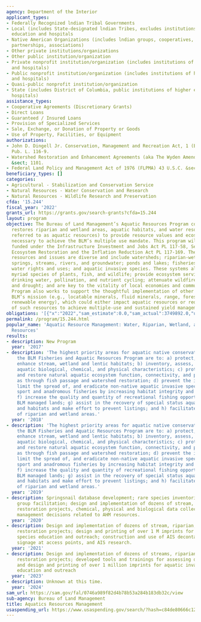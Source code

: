 ```yaml
---
agency: Department of the Interior
applicant_types:
- Federally Recognized lndian Tribal Governments
- Local (includes State-designated lndian Tribes, excludes institutions of higher
  education and hospitals
- Native American Organizations (includes lndian groups, cooperatives, corporations,
  partnerships, associations)
- Other private institutions/organizations
- Other public institution/organization
- Private nonprofit institution/organization (includes institutions of higher education
  and hospitals)
- Public nonprofit institution/organization (includes institutions of higher education
  and hospitals)
- Quasi-public nonprofit institution/organization
- State (includes District of Columbia, public institutions of higher education and
  hospitals)
assistance_types:
- Cooperative Agreements (Discretionary Grants)
- Direct Loans
- Guaranteed / Insured Loans
- Provision of Specialized Services
- Sale, Exchange, or Donation of Property or Goods
- Use of Property, Facilities, or Equipment
authorizations:
- John D. Dingell Jr. Conservation, Management and Recreation Act, 1 (B) (10), 7001.
  Pub. L. 116-9.
- Watershed Restoration and Enhancement Agreements (aka The Wyden Amendment) 16 U.S.C.
  &sect; 1101.
- Federal Land Policy and Management Act of 1976 (FLPMA) 43 U.S.C. &sect; §1737 (b).
beneficiary_types: []
categories:
- Agricultural - Stabilization and Conservation Service
- Natural Resources - Water Conservation and Research
- Natural Resources - Wildlife Research and Preservation
cfda: '15.244'
fiscal_year: '2022'
grants_url: https://grants.gov/search-grants?cfda=15.244
layout: program
objective: The Bureau of Land Management’s Aquatic Resources Program conserves and
  restores riparian and wetland areas, aquatic habitats, and water resources (hereafter
  referred to as aquatic resources) to provide resource values and ecosystem services
  necessary to achieve the BLM’s multiple use mandate. This program will support projects
  funded under the Infrastructure Investment and Jobs Act PL 117-58, Section 40804(b)
  Ecosystem Restoration and the Inflation Reduction Act PL 117-169. The agencies aquatic
  resources and issues are diverse and include watersheds; riparian-wetland systems;
  springs, streams, rivers, and groundwater; ponds and lakes; fisheries; water quality;
  water rights and uses; and aquatic invasive species. These systems also support
  myriad species of plants, fish, and wildlife; provide ecosystem services such as
  drinking water, pollination, and nutrient cycling; attenuate wildfires, floods,
  and drought; and are key to the vitality of local economies and communities. The
  Program also works to support the thoughtful implementation of other aspects of
  BLM’s mission (e.g., locatable minerals, fluid minerals, range, forestry recreation,
  renewable energy), which could either impact aquatic resources or require restoration
  of such resources to achieve multiple-use and sustained yield management objectives.
obligations: '[{"x":"2022","sam_estimate":0.0,"sam_actual":3749892.0,"usa_spending_actual":7031102.3},{"x":"2023","sam_estimate":0.0,"sam_actual":4000000.0,"usa_spending_actual":32344437.37},{"x":"2024","sam_estimate":0.0,"sam_actual":0.0,"usa_spending_actual":30350268.54}]'
permalink: /program/15.244.html
popular_name: 'Aquatic Resource Management: Water, Riparian, Wetland, and Fisheries
  Resources'
results:
- description: New Program
  year: '2017'
- description: 'The highest priority areas for aquatic native conservation within
    the BLM Fisheries and Aquatic Resources Program are to: a) protect, restore, and
    enhance stream, wetland and lentic habitats; b) inventory, assess, and monitor
    aquatic biological, chemical, and physical characteristics; c) protect, maintain
    and restore natural aquatic ecosystem function, connectivity, and processes, such
    as through fish passage and watershed restoration; d) prevent the introduction,
    limit the spread of, and eradicate non-native aquatic invasive species; e) enhance
    sport and anadromous fisheries by increasing habitat integrity and productivity;
    f) increase the quality and quantity of recreational fishing opportunities on
    BLM managed lands; g) assist in the recovery of special status aquatic species
    and habitats and make effort to prevent listings; and h) facilitate restoration
    of riparian and wetland areas.'
  year: '2018'
- description: 'The highest priority areas for aquatic native conservation within
    the BLM Fisheries and Aquatic Resources Program are to: a) protect, restore, and
    enhance stream, wetland and lentic habitats; b) inventory, assess, and monitor
    aquatic biological, chemical, and physical characteristics; c) protect, maintain
    and restore natural aquatic ecosystem function, connectivity, and processes, such
    as through fish passage and watershed restoration; d) prevent the introduction,
    limit the spread of, and eradicate non-native aquatic invasive species; e) enhance
    sport and anadromous fisheries by increasing habitat integrity and productivity;
    f) increase the quality and quantity of recreational fishing opportunities on
    BLM managed lands; g) assist in the recovery of special status aquatic species
    and habitats and make effort to prevent listings; and h) facilitate restoration
    of riparian and wetland areas.'
  year: '2019'
- description: Springsnail database development; rare species inventories; working
    group facilitation; design and implementation of dozens of stream, riparian, and
    restoration projects, chemical, physical and biological data collection to inform
    management decisions related to AHM resources.
  year: '2020'
- description: Design and implementation of dozens of stream, riparian, and wetland
    restoration projects; design and printing of over 1 M imprints for aquatic invasive
    species education and outreach; construction and use of AIS decontamination trailers,
    signage at access points, and AIS research.
  year: '2021'
- description: Design and implementation of dozens of streams, riparian, and wetland
    restoration projects; developed tools and trainings for assessing drought conditions,
    and design and printing of over 1 million imprints for aquatic invasive species
    education and outreach
  year: '2023'
- description: Unknown at this time.
  year: '2024'
sam_url: https://sam.gov/fal/0746a989f82d4b78b53a284b183db32c/view
sub-agency: Bureau of Land Management
title: Aquatics Resources Management
usaspending_url: https://www.usaspending.gov/search/?hash=c84de80666c12bd63b26e0157c4c1316
---
```

